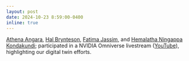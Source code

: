 ```yaml
---
layout: post
date: 2024-10-23 8:59:00-0400
inline: true
---
```


[Athena Angara](https://www.linkedin.com/in/athena-angara/), [Hal Brynteson](https://www.linkedin.com/in/hal-brynteson/), [Fatima Jassim](https://www.linkedin.com/in/fatima-jassim/), and [Hemalatha Ningappa Kondakundi](https://www.linkedin.com/in/hemaalatha-nk/); participated in a NVIDIA Omniverse livestream ([YouTube](https://www.youtube.com/live/xzadqDxKue8?si=G9vtUYWgEwdmwxKl)), highlighting our digital twin efforts.